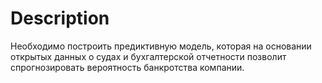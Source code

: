 # Description
Необходимо построить предиктивную модель, которая на основании открытых данных о судах и бухгалтерской отчетности позволит спрогнозировать вероятность банкротства компании.
